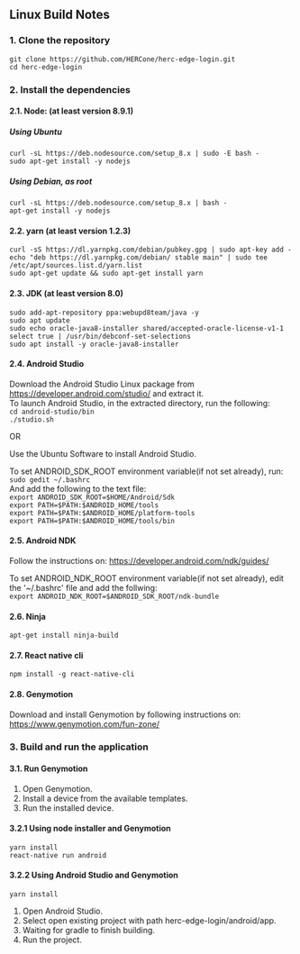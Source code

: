 ## Linux Build Notes 

### 1. Clone the repository
`git clone https://github.com/HERCone/herc-edge-login.git`  
`cd herc-edge-login`  

### 2. Install the dependencies

  #### 2.1. Node: (at least version 8.9.1)
  ##### Using Ubuntu
  `curl -sL https://deb.nodesource.com/setup_8.x | sudo -E bash -`  
  `sudo apt-get install -y nodejs`  

  ##### Using Debian, as root
  `curl -sL https://deb.nodesource.com/setup_8.x | bash -`  
  `apt-get install -y nodejs`  

  #### 2.2. yarn (at least version 1.2.3)
  `curl -sS https://dl.yarnpkg.com/debian/pubkey.gpg | sudo apt-key add -`  
  `echo "deb https://dl.yarnpkg.com/debian/ stable main" | sudo tee /etc/apt/sources.list.d/yarn.list`  
  `sudo apt-get update && sudo apt-get install yarn`  


  #### 2.3. JDK (at least version 8.0)
  `sudo add-apt-repository ppa:webupd8team/java -y`  
  `sudo apt update`  
  `sudo echo oracle-java8-installer shared/accepted-oracle-license-v1-1 select true | /usr/bin/debconf-set-selections`  
  `sudo apt install -y oracle-java8-installer`  

  #### 2.4. Android Studio
  Download the Android Studio Linux package from https://developer.android.com/studio/ and extract it.  
  To launch Android Studio, in the extracted directory, run the following:  
  `cd android-studio/bin`  
  `./studio.sh`  
  
  OR
    
  Use the Ubuntu Software to install Android Studio.
    
  To set ANDROID_SDK_ROOT environment variable(if not set already), run: 
  `sudo gedit ~/.bashrc`   
  And add the following to the text file:  
  `export ANDROID_SDK_ROOT=$HOME/Android/Sdk`  
  `export PATH=$PATH:$ANDROID_HOME/tools`  
  `export PATH=$PATH:$ANDROID_HOME/platform-tools`  
  `export PATH=$PATH:$ANDROID_HOME/tools/bin`  

  #### 2.5. Android NDK
  Follow the instructions on:
  https://developer.android.com/ndk/guides/
    
  To set ANDROID_NDK_ROOT environment variable(if not set already), edit the '~/.bashrc' file and add the follwing:  
  `export ANDROID_NDK_ROOT=$ANDROID_SDK_ROOT/ndk-bundle`  
    
  #### 2.6. Ninja 
  `apt-get install ninja-build`  

  #### 2.7. React native cli
  `npm install -g react-native-cli`  

  #### 2.8. Genymotion 
  Download and install Genymotion by following instructions on:
  https://www.genymotion.com/fun-zone/

### 3. Build and run the application
#### 3.1. Run Genymotion
1. Open Genymotion.
2. Install a device from the available templates.
3. Run the installed device.
    
#### 3.2.1 Using node installer and Genymotion   
`yarn install`  
`react-native run android`  
    
#### 3.2.2 Using Android Studio and Genymotion  
`yarn install`  
    
1. Open Android Studio.
2. Select open existing project with path herc-edge-login/android/app.
3. Waiting for gradle to finish building.
4. Run the project.


